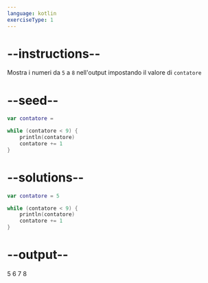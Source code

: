```yaml
---
language: kotlin
exerciseType: 1
---
```


# --instructions--

Mostra i numeri da `5` a `8` nell'output impostando il valore di `contatore`

# --seed--

```kotlin
var contatore =

while (contatore < 9) {
    println(contatore)
    contatore += 1
}
```

# --solutions--

```kotlin
var contatore = 5

while (contatore < 9) {
    println(contatore)
    contatore += 1
}
```

# --output--

5
6
7
8
